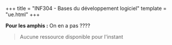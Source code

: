 +++
title = "INF304 - Bases du développement logiciel"
template = "ue.html"
+++

**Pour les amphis :** On en a pas ????

> Aucune ressource disponible pour l'instant
